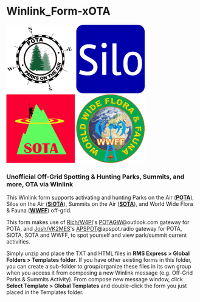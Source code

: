 # Winlink_Form-xOTA
![POTA Logo](img/POTA.png) ![SiOTA Logo](img/SiOTA.png) ![SOTA Logo](img/SOTA.png) ![WWFF Logo](img/WWFF.png)
### Unofficial Off-Grid Spotting & Hunting Parks, Summits, and more, OTA via Winlink

This Winlink form supports activating and hunting Parks on the Air (**[POTA](https://pota.app/#/)**), Silos on the Air (**[SiOTA](https://www.silosontheair.com/)**), Summits on the Air (**[SOTA](https://sotawatch.sota.org.uk/en/)**), and World Wide Flora & Fauna (**[WWFF](https://wwff.co/dx-cluster/)**) off-grid.

This form makes use of [Rich/W4PI](https://www.qrz.com/db/W4PI)'s [POTAGW]()@outlook.com gateway for POTA, and [Josh/VK2MES](https://www.qrz.com/db/VK2MES)'s [APSPOT](https://apspot.radio/getting-started/)@apspot.radio gateway for POTA, SiOTA, SOTA and WWFF, to spot yourself and view park/summit current activities.

Simply unzip and place the TXT and HTML files in **RMS Express > Global Folders > Templates folder**. If you have other existing forms in this folder, you can create a sub-folder to group/organize these files in its own group when you access it from composing a new Winlink message (e.g. Off-Grid Parks & Summits Activity). From compose new message window, click **Select Template > Global Templates** and double-click the form you just placed in the Templates folder.
